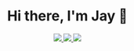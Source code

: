 
<h1 align="center">Hi there, I'm Jay 👋</h1>

<p align="center"> 
 <a href="https://twitter.com/Jafolayan_" alt="Jay's twitter">
   <img src="https://img.shields.io/badge/-@Jafolayann-%231DA1F2?style=flat-square&logo=twitter&logoColor=ffffff" />
 </a>
 <a href="https://github.com/jafolayan1" alt="Jay's github">
   <img src="https://img.shields.io/badge/-@jafolayan1-%23181717?style=flat-square&logo=github" />
 </a>
 <a href="https://www.linkedin.com/in/joshua-afolayan-0b7083151/" alt="Jay's linkedin">
   <img src="https://img.shields.io/badge/-Jay-blue?style=flat-square&logo=Linkedin&logoColor=white&link=https://www.linkedin.com/in/iammukeshm" />
 </a>
</p>

<!--
**Jafolayan1/jafolayan1** is a ✨ _special_ ✨ repository because its `README.md` (this file) appears on your GitHub profile.

Here are some ideas to get you started:

- 🔭 I’m currently working on ...
- 🌱 I’m currently learning ...
- 👯 I’m looking to collaborate on ...
- 🤔 I’m looking for help with ...
- 💬 Ask me about ...
- 📫 How to reach me: ...
- 😄 Pronouns: ...
- ⚡ Fun fact: ...
-->
